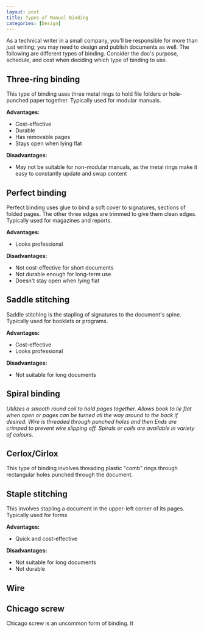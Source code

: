 ```yaml
---
layout: post
title: Types of Manual Binding
categories: [Design]
---
```


As a technical writer in a small company, you'll be responsible for more than just writing; you may need to design and publish documents as well. The following are different types of binding. Consider the doc's purpose, schedule, and cost when deciding which type of binding to use.

## Three-ring binding
This type of binding uses three metal rings to hold file folders or hole-punched paper together. Typically used for modular manuals.

**Advantages:**
* Cost-effective
* Durable
* Has removable pages
* Stays open when lying flat

**Disadvantages:**
* May not be suitable for non-modular manuals, as the metal rings make it easy to constantly update and swap content

## Perfect binding
Perfect binding uses glue to bind a soft cover to signatures, sections of folded pages. The other three edges are trimmed to give them clean edges. Typically used for magazines and reports.

**Advantages:**
* Looks professional

**Disadvantages:**
* Not cost-effective for short documents
* Not durable enough for long-term use
* Doesn't stay open when lying flat

## Saddle stitching
Saddle stitching is the stapling of signatures to the document's spine. Typically used for booklets or programs.

**Advantages:**
* Cost-effective
* Looks professional

**Disadvantages:**
* Not suitable for long documents

## Spiral binding
_Utilizes a smooth round coil to hold pages together. Allows book to lie flat when open or pages can be turned all the way around to the back if desired. Wire is threaded through punched holes and then Ends are crimped to prevent wire slipping off. Spirals or coils are available in variety of colours._

## Cerlox/Cirlox
This type of binding involves threading plastic "comb" rings through rectangular holes punched through the document.

## Staple stitching
This involves stapling a document in the upper-left corner of its pages. Typically used for forms

**Advantages:**
* Quick and cost-effective

**Disadvantages:**
* Not suitable for long documents
* Not durable

## Wire


## Chicago screw
Chicago screw is an uncommon form of binding. It 

